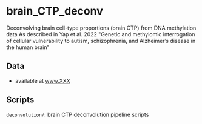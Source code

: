 # brain_CTP_deconv
Deconvolving brain cell-type proportions (brain CTP) from DNA methylation data 
As described in Yap et al. 2022 "Genetic and methylomic interrogation of cellular vulnerability to autism, schizophrenia, and Alzheimer’s disease in the human brain"

## Data 
- available at www.XXX

## Scripts

`deconvolution/`: brain CTP deconvolution pipeline scripts

